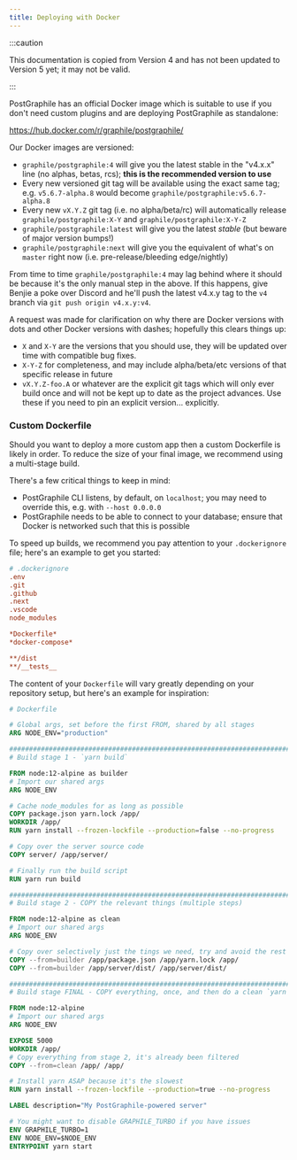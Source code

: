 ```yaml
---
title: Deploying with Docker
---
```


:::caution

This documentation is copied from Version 4 and has not been updated to Version
5 yet; it may not be valid.

:::

PostGraphile has an official Docker image which is suitable to use if you don't
need custom plugins and are deploying PostGraphile as standalone:

https://hub.docker.com/r/graphile/postgraphile/

Our Docker images are versioned:

- `graphile/postgraphile:4` will give you the latest stable in the "v4.x.x" line
  (no alphas, betas, rcs); **this is the recommended version to use**
- Every new versioned git tag will be available using the exact same tag; e.g.
  `v5.6.7-alpha.8` would become `graphile/postgraphile:v5.6.7-alpha.8`
- Every new `vX.Y.Z` git tag (i.e. no alpha/beta/rc) will automatically release
  `graphile/postgraphile:X-Y` and `graphile/postgraphile:X-Y-Z`
- `graphile/postgraphile:latest` will give you the latest _stable_ (but beware
  of major version bumps!)
- `graphile/postgraphile:next` will give you the equivalent of what's on
  `master` right now (i.e. pre-release/bleeding edge/nightly)

From time to time `graphile/postgraphile:4` may lag behind where it should be
because it's the only manual step in the above. If this happens, give Benjie a
poke over Discord and he'll push the latest v4.x.y tag to the `v4` branch via
`git push origin v4.x.y:v4`.

A request was made for clarification on why there are Docker versions with dots
and other Docker versions with dashes; hopefully this clears things up:

- `X` and `X-Y` are the versions that you should use, they will be updated over
  time with compatible bug fixes.
- `X-Y-Z` for completeness, and may include alpha/beta/etc versions of that
  specific release in future
- `vX.Y.Z-foo.A` or whatever are the explicit git tags which will only ever
  build once and will not be kept up to date as the project advances. Use these
  if you need to pin an explicit version... explicitly.

### Custom Dockerfile

Should you want to deploy a more custom app then a custom Dockerfile is likely
in order. To reduce the size of your final image, we recommend using a
multi-stage build.

There's a few critical things to keep in mind:

- PostGraphile CLI listens, by default, on `localhost`; you may need to override
  this, e.g. with `--host 0.0.0.0`
- PostGraphile needs to be able to connect to your database; ensure that Docker
  is networked such that this is possible

To speed up builds, we recommend you pay attention to your `.dockerignore` file;
here's an example to get you started:

```ini
# .dockerignore
.env
.git
.github
.next
.vscode
node_modules

*Dockerfile*
*docker-compose*

**/dist
**/__tests__
```

The content of your `Dockerfile` will vary greatly depending on your repository
setup, but here's an example for inspiration:

```dockerfile
# Dockerfile

# Global args, set before the first FROM, shared by all stages
ARG NODE_ENV="production"

################################################################################
# Build stage 1 - `yarn build`

FROM node:12-alpine as builder
# Import our shared args
ARG NODE_ENV

# Cache node_modules for as long as possible
COPY package.json yarn.lock /app/
WORKDIR /app/
RUN yarn install --frozen-lockfile --production=false --no-progress

# Copy over the server source code
COPY server/ /app/server/

# Finally run the build script
RUN yarn run build

################################################################################
# Build stage 2 - COPY the relevant things (multiple steps)

FROM node:12-alpine as clean
# Import our shared args
ARG NODE_ENV

# Copy over selectively just the tings we need, try and avoid the rest
COPY --from=builder /app/package.json /app/yarn.lock /app/
COPY --from=builder /app/server/dist/ /app/server/dist/

################################################################################
# Build stage FINAL - COPY everything, once, and then do a clean `yarn install`

FROM node:12-alpine
# Import our shared args
ARG NODE_ENV

EXPOSE 5000
WORKDIR /app/
# Copy everything from stage 2, it's already been filtered
COPY --from=clean /app/ /app/

# Install yarn ASAP because it's the slowest
RUN yarn install --frozen-lockfile --production=true --no-progress

LABEL description="My PostGraphile-powered server"

# You might want to disable GRAPHILE_TURBO if you have issues
ENV GRAPHILE_TURBO=1
ENV NODE_ENV=$NODE_ENV
ENTRYPOINT yarn start
```
